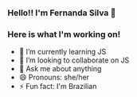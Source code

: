 ### Hello!! I'm Fernanda Silva 👋


### Here is what I'm working on!

- 🌱 I’m currently learning JS
- 👯 I’m looking to collaborate on JS
- 💬 Ask me about anything
- 😄 Pronouns: she/her
- ⚡ Fun fact: I'm Brazilian

